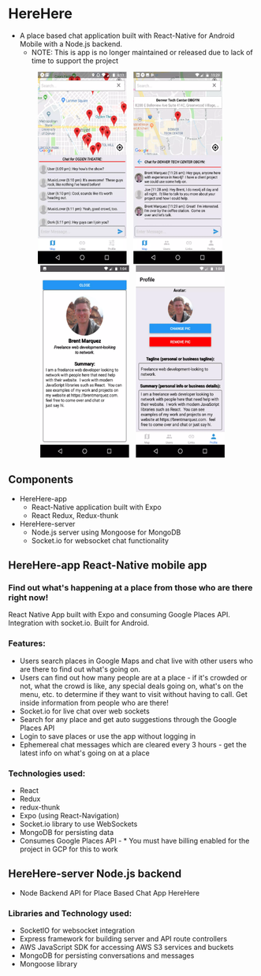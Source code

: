 # HereHere

- A place based chat application built with React-Native for Android Mobile with a Node.js backend.
  - NOTE: This is app is no longer maintained or released due to lack of time to support the project

<p align="center"> <img src="herehere1.webp" width="180" height="390" style="margin-right: 10px;"> <img src="herehere2.webp" width="180" height="390" style="margin-right: 10px;"> <img src="herehere4.webp" width="180" height="390" style="margin-right: 10px;"> <img src="herehere5.webp" width="180" height="390"> </p>

## Components

- HereHere-app
  - React-Native application built with Expo
  - React Redux, Redux-thunk
- HereHere-server
  - Node.js server using Mongoose for MongoDB
  - Socket.io for websocket chat functionality

## HereHere-app React-Native mobile app
 
### Find out what's happening at a place from those who are there right now!

React Native App built with Expo and consuming Google Places API. Integration with socket.io. Built for Android.

### Features:

- Users search places in Google Maps and chat live with other users who are there to find out what's going on.
- Users can find out how many people are at a place - if it's crowded or not, what the crowd is like, any special deals going on, what's on the menu, etc. to determine if they want to visit without having to call. Get inside information from people who are there!
- Socket.io for live chat over web sockets
- Search for any place and get auto suggestions through the Google Places API
- Login to save places or use the app without logging in
- Ephemereal chat messages which are cleared every 3 hours - get the latest info on what's going on at a place

### Technologies used:

- React
- Redux
- redux-thunk
- Expo (using React-Navigation)
- Socket.io library to use WebSockets
- MongoDB for persisting data
- Consumes Google Places API - \* You must have billing enabled for the project in GCP for this to work

## HereHere-server Node.js backend

- Node Backend API for Place Based Chat App HereHere

### Libraries and Technology used:

- SocketIO for websocket integration
- Express framework for building server and API route controllers
- AWS JavaScript SDK for accessing AWS S3 services and buckets
- MongoDB for persisting conversations and messages
- Mongoose library
